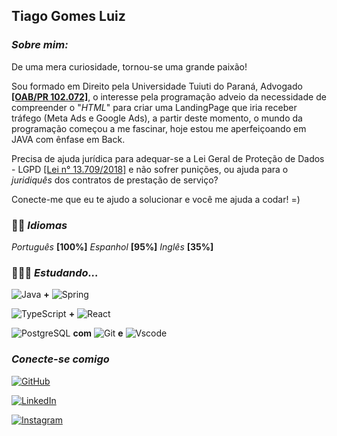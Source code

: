 ## **Tiago Gomes Luiz**


### *Sobre mim:*
De uma mera curiosidade, tornou-se uma grande paixão!

Sou formado em Direito pela Universidade Tuiuti do Paraná, Advogado [**[OAB/PR 102.072]**](https://www.oabpr.org.br/servicos-consulta-de-advogados/lista-de-advogados/?nr_inscricao=102072&nome=&cidade=0&especialidade=0&situacao=), o interesse pela programação adveio da necessidade de compreender o "*HTML*" para criar uma LandingPage que iria receber tráfego (Meta Ads e Google Ads), a partir deste momento, o mundo da programação começou a me fascinar, hoje estou me aperfeiçoando em JAVA com ênfase em Back.

Precisa de ajuda jurídica para adequar-se a Lei Geral de Proteção de Dados - LGPD [[Lei n° 13.709/2018]](https://www.planalto.gov.br/ccivil_03/_ato2015-2018/2018/lei/l13709.htm) e não sofrer punições, ou ajuda para o *juridiquês* dos contratos de prestação de serviço? 

Conecte-me que eu te ajudo a solucionar e você me ajuda a codar! =)


### 👨🏻 *Idiomas*

*Português* **[100%]**
*Espanhol* **[95%]**
*Inglês* **[35%]**


### 👨🏻‍💻 *Estudando...*
![Java](https://img.shields.io/badge/java-%23ED8B00.svg?style=for-the-badge&logo=openjdk&logoColor=white)
**+**
![Spring](https://img.shields.io/badge/spring-%236DB33F.svg?style=for-the-badge&logo=spring&logoColor=white)

![TypeScript](https://img.shields.io/badge/TypeScript-007ACC?style=for-the-badge&logo=typescript&logoColor=white)
**+**
![React](https://img.shields.io/badge/React-20232A?style=for-the-badge&logo=react&logoColor=61DAFB)

![PostgreSQL](https://img.shields.io/badge/PostgreSQL-000?style=for-the-badge&logo=postgresql)
**com**
![Git](https://img.shields.io/badge/GIT-E44C30?style=for-the-badge&logo=git&logoColor=white)
**e**
![Vscode](https://img.shields.io/badge/Vscode-007ACC?style=for-the-badge&logo=visual-studio-code&logoColor=white)


### *Conecte-se comigo*
[![GitHub](https://img.shields.io/badge/GitHub-100000?style=border_radius&logo=github&logoColor=white)](https://github.com/TiagoGomesLuiz) 

[![LinkedIn](https://img.shields.io/badge/LinkedIn-0077B5?style=border_radius&logo=linkedin&logoColor=white)](https://www.linkedin.com/in/tiago-gomes-luiz-76981885/) 

[![Instagram](https://img.shields.io/badge/-Instagram-%23E4405F?styleborder_radius&logo=instagram&logoColor=white)](https://www.instagram.com/tiago.gomes.luiz/)
